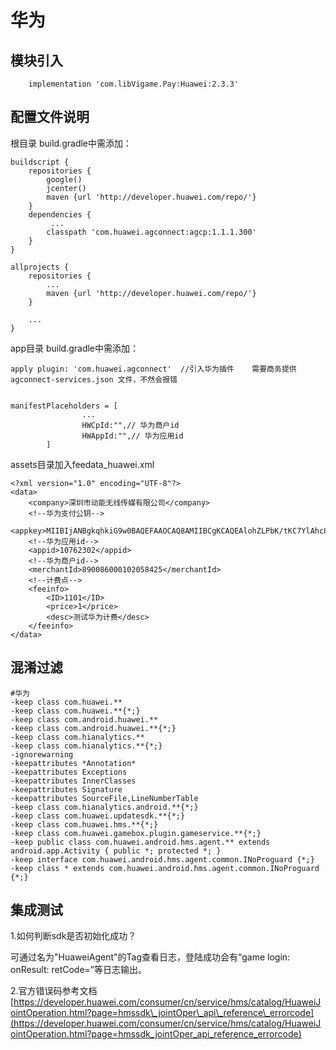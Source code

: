 # 华为

## 模块引入

```text
    implementation 'com.libVigame.Pay:Huawei:2.3.3'
```

## 配置文件说明

根目录 build.gradle中需添加：

```text
buildscript {
    repositories {
        google()
        jcenter()
        maven {url 'http://developer.huawei.com/repo/'}
    }
    dependencies {
         ...
        classpath 'com.huawei.agconnect:agcp:1.1.1.300'    
    }
}

allprojects {
    repositories {
        ...
        maven {url 'http://developer.huawei.com/repo/'}
    }

    ...
}
```

app目录 build.gradle中需添加：

```text
apply plugin: 'com.huawei.agconnect'  //引入华为插件    需要商务提供 agconnect-services.json 文件，不然会报错


manifestPlaceholders = [
                ...
                HWCpId:"",// 华为商户id
                HWAppId:"",// 华为应用id
        ]
```

assets目录加入feedata\_huawei.xml

```text
<?xml version="1.0" encoding="UTF-8"?>
<data>
    <company>深圳市动能无线传媒有限公司</company>
    <!--华为支付公钥-->
    <appkey>MIIBIjANBgkqhkiG9w0BAQEFAAOCAQ8AMIIBCgKCAQEAlohZLPbK/tKC7YlAhc81gV2pNEap1Odty3C+10FMyCrzb5PdCc6rSXboNhJTK6UdskAI3GADkcpDE7aohlxkQCOPChTTXQ5b6P712WyR0unORLod3bkJ6i/RluuW9QhycdR7k2zLgbYlCL35on3L7SJDJxJ1IwcTSZc0EkhmGifTV/5+ubAt/RtiCBtm7O8Q7hmWqSSXE+uFi+MlE8Y0KzkdWh3VTsb1928R7MIAVou1ob4i3eKcSQH6ieWId9+Cqk0u4zfXr6zYjv/CmJCGV2HFHP8I3WdDGd9Q7loyYm+eyQsN5DwOw0e1CvVKgSrB5TOBY4i8eaSng9HH4krlAwIDAQAB</appkey>
    <!--华为应用id-->
    <appid>10762302</appid>
    <!--华为商户id-->
    <merchantId>890086000102058425</merchantId>
    <!--计费点-->
    <feeinfo>
        <ID>1101</ID>
        <price>1</price>
        <desc>测试华为计费</desc>
    </feeinfo>
</data>
```

## 混淆过滤

```text
#华为
-keep class com.huawei.**
-keep class com.huawei.**{*;}
-keep class com.android.huawei.**
-keep class com.android.huawei.**{*;}
-keep class com.hianalytics.**
-keep class com.hianalytics.**{*;}
-ignorewarning
-keepattributes *Annotation*
-keepattributes Exceptions
-keepattributes InnerClasses
-keepattributes Signature
-keepattributes SourceFile,LineNumberTable
-keep class com.hianalytics.android.**{*;}
-keep class com.huawei.updatesdk.**{*;}
-keep class com.huawei.hms.**{*;}
-keep class com.huawei.gamebox.plugin.gameservice.**{*;}
-keep public class com.huawei.android.hms.agent.** extends android.app.Activity { public *; protected *; }
-keep interface com.huawei.android.hms.agent.common.INoProguard {*;}
-keep class * extends com.huawei.android.hms.agent.common.INoProguard {*;}
```

## 集成测试

1.如何判断sdk是否初始化成功？

可通过名为"HuaweiAgent"的Tag查看日志，登陆成功会有“game login: onResult: retCode=”等日志输出。

2.官方错误码参考文档 [https://developer.huawei.com/consumer/cn/service/hms/catalog/HuaweiJointOperation.html?page=hmssdk\_jointOper\_api\_reference\_errorcode](https://developer.huawei.com/consumer/cn/service/hms/catalog/HuaweiJointOperation.html?page=hmssdk_jointOper_api_reference_errorcode)

